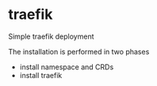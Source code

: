 # traefik
Simple traefik deployment

The installation is performed in two phases

* install namespace and CRDs
* install traefik
